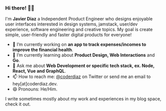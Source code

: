 ### Hi there! 👋🏽

I'm **Javier Diaz** a Independent Product Engineer who designs enjoyable user interfaces interested in design systems, jamstack, user/dev experience, software engineering and creative topics. My goal is create simple, user-friendly and faster digital products for everyone!

- 🔭  I’m currently working on **an app to track expenses/incomes to improve the financial health**.
- 🌱  I’m currently learning about **Product Design, Web Interactions** and **Go**.
- 💬  Ask me about **Web Development or specific tech stack, ex. Node, React, Vue and GraphQL**.
- 📫  How to reach me: [@coderdiaz](https://twitter.com/coderdiaz) on Twitter or send me an email to hey[at]coderdiaz.dev.
- 😄  Pronouns: He/Him.

I write sometimes mostly about my work and experiences in my blog space, check it out.
